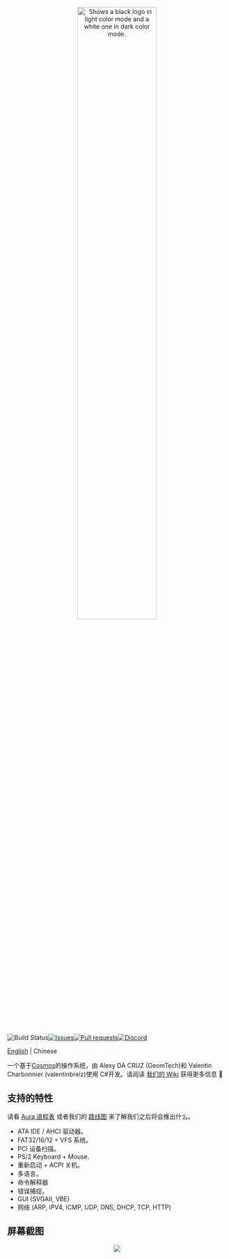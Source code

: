 <p align="center">
  <picture>
    <source media="(prefers-color-scheme: dark)" srcset="https://raw.githubusercontent.com/aura-systems/Aura-Operating-System/master/ARTWORK/auralogo_white.png">
    <source media="(prefers-color-scheme: light)" srcset="https://raw.githubusercontent.com/aura-systems/Aura-Operating-System/master/ARTWORK/auralogo_black.png">
    <img width=60% alt="Shows a black logo in light color mode and a white one in dark color mode." src="">
  </picture>
</p>

![Build Status](https://github.com/aura-systems/Aura-Operating-System/workflows/.NET%20Core/badge.svg)[![Issues](https://img.shields.io/github/issues/aura-systems/Aura-Operating-System.svg)](https://github.com/aura-systems/Aura-Operating-System/issues)[![Pull requests](https://img.shields.io/github/issues-pr/aura-systems/Aura-Operating-System.svg)](https://github.com/aura-systems/Aura-Operating-System/pulls)[![Discord](https://img.shields.io/badge/通过-discord%20加入我们-blue.svg)](https://discord.gg/DFbAtVA)

[English](https://github.com/aura-systems/Aura-Operating-System/blob/master/README.md) | Chinese

一个基于[Cosmos](https://github.com/CosmosOS/Cosmos)的操作系统，由 Alexy DA CRUZ (GeomTech)和 Valentin Charbonnier (valentinbreiz)使用 C#开发。请阅读 [我们的 Wiki](https://github.com/aura-systems/Aura-Operating-System/wiki/%E7%AE%80%E4%BD%93%E4%B8%AD%E6%96%87-%7C-%E4%B8%BB%E9%A1%B5) 获得更多信息 🌼

## 支持的特性

请看 [Aura 进程表](https://github.com/aura-systems/Aura-Operating-System/projects/4) 或者我们的 [路线图](https://github.com/aura-systems/Aura-Operating-System/projects/3) 来了解我们之后将会推出什么。

- ATA IDE / AHCI 驱动器。
- FAT32/16/12 + VFS 系统。
- PCI 设备扫描。
- PS/2 Keyboard + Mouse.
- 重新启动 + ACPI 关机。
- 多语言。
- 命令解释器
- 错误捕捉。
- GUI (SVGAII, VBE)
- 网络 (ARP, IPV4, ICMP, UDP, DNS, DHCP, TCP, HTTP)

## 屏幕截图

<p align="center"><img src="https://raw.githubusercontent.com/aura-systems/Aura-Operating-System/master/ARTWORK/aura1.png"></p>
